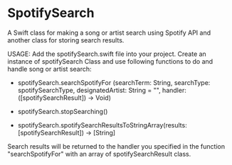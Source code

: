 # SpotifySearch
A Swift class for making a song or artist search using Spotify API and another class for storing search results.

USAGE:
Add the spotifySearch.swift file into your project.
Create an instance of spotifySearch Class and use following functions to do and handle song or artist search:

- spotifySearch.searchSpotifyFor (searchTerm: String, searchType: spotifySearchType, designatedArtist: String = "", handler: ([spotifySearchResult]) -> Void)
 
- spotifySearch.stopSearching()

- spotifySearch.spotifySearchResultsToStringArray(results: [spotifySearchResult]) -> [String]

Search results will be returned to the handler you specified in the function "searchSpotifyFor" with an array of spotifySearchResult class.
